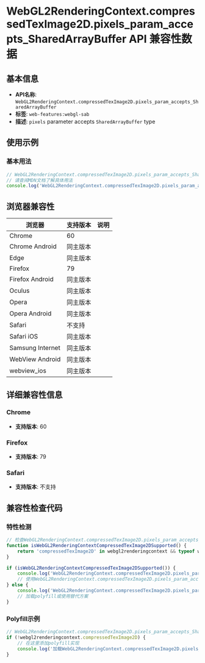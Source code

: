 # WebGL2RenderingContext.compressedTexImage2D.pixels_param_accepts_SharedArrayBuffer API 兼容性数据

## 基本信息

- **API名称**: `WebGL2RenderingContext.compressedTexImage2D.pixels_param_accepts_SharedArrayBuffer`
- **标签**: `web-features:webgl-sab`
- **描述**: `pixels` parameter accepts `SharedArrayBuffer` type

## 使用示例

### 基本用法

```javascript
// WebGL2RenderingContext.compressedTexImage2D.pixels_param_accepts_SharedArrayBuffer 使用示例
// 请查阅MDN文档了解具体用法
console.log('WebGL2RenderingContext.compressedTexImage2D.pixels_param_accepts_SharedArrayBuffer API');
```

## 浏览器兼容性

| 浏览器 | 支持版本 | 说明 |
|--------|----------|------|
| Chrome | 60 |  |
| Chrome Android | 同主版本 |  |
| Edge | 同主版本 |  |
| Firefox | 79 |  |
| Firefox Android | 同主版本 |  |
| Oculus | 同主版本 |  |
| Opera | 同主版本 |  |
| Opera Android | 同主版本 |  |
| Safari | 不支持 |  |
| Safari iOS | 同主版本 |  |
| Samsung Internet | 同主版本 |  |
| WebView Android | 同主版本 |  |
| webview_ios | 同主版本 |  |

## 详细兼容性信息

### Chrome

- **支持版本**: 60

### Firefox

- **支持版本**: 79

### Safari

- **支持版本**: 不支持

## 兼容性检查代码

### 特性检测

```javascript
// 检查WebGL2RenderingContext.compressedTexImage2D.pixels_param_accepts_SharedArrayBuffer是否支持
function isWebGL2RenderingContextCompressedTexImage2DSupported() {
    return 'compressedTexImage2D' in webgl2renderingcontext && typeof webgl2renderingcontext.compressedTexImage2D === 'function';
}

if (isWebGL2RenderingContextCompressedTexImage2DSupported()) {
    console.log('WebGL2RenderingContext.compressedTexImage2D.pixels_param_accepts_SharedArrayBuffer 支持');
    // 使用WebGL2RenderingContext.compressedTexImage2D.pixels_param_accepts_SharedArrayBuffer
} else {
    console.log('WebGL2RenderingContext.compressedTexImage2D.pixels_param_accepts_SharedArrayBuffer 不支持，需要polyfill');
    // 加载polyfill或使用替代方案
}
```

### Polyfill示例

```javascript
// WebGL2RenderingContext.compressedTexImage2D.pixels_param_accepts_SharedArrayBuffer polyfill
if (!webgl2renderingcontext.compressedTexImage2D) {
    // 在这里添加polyfill实现
    console.log('加载WebGL2RenderingContext.compressedTexImage2D.pixels_param_accepts_SharedArrayBuffer polyfill');
}
```

